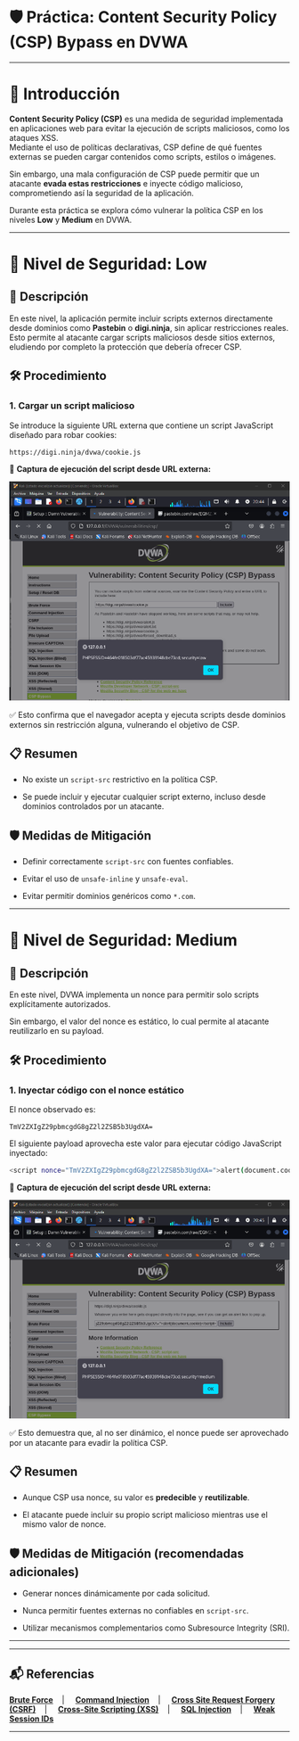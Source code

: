 # 🛡️ Práctica: Content Security Policy (CSP) Bypass en DVWA

---

# 📖 Introducción

**Content Security Policy (CSP)** es una medida de seguridad implementada en aplicaciones web para evitar la ejecución de scripts maliciosos, como los ataques XSS.  
Mediante el uso de políticas declarativas, CSP define de qué fuentes externas se pueden cargar contenidos como scripts, estilos o imágenes.

Sin embargo, una mala configuración de CSP puede permitir que un atacante **evada estas restricciones** e inyecte código malicioso, comprometiendo así la seguridad de la aplicación.

Durante esta práctica se explora cómo vulnerar la política CSP en los niveles **Low** y **Medium** en DVWA.

---

# 🔷 Nivel de Seguridad: Low

## 📌 Descripción

En este nivel, la aplicación permite incluir scripts externos directamente desde dominios como **Pastebin** o **digi.ninja**, sin aplicar restricciones reales.  
Esto permite al atacante cargar scripts maliciosos desde sitios externos, eludiendo por completo la protección que debería ofrecer CSP.

## 🛠️ Procedimiento

### 1. Cargar un script malicioso

Se introduce la siguiente URL externa que contiene un script JavaScript diseñado para robar cookies:

```text
https://digi.ninja/dvwa/cookie.js
```

📸 **Captura de ejecución del script desde URL externa:**


![CSP_Bypass_low](https://github.com/XaviGimReu/PPS-10836126/blob/main/template-main/RA3/RA3_2/assets/Content_Security_Policy(CSP)_Bypass%20-%20low_1.png)

✅ Esto confirma que el navegador acepta y ejecuta scripts desde dominios externos sin restricción alguna, vulnerando el objetivo de CSP.


## 📋 Resumen

- No existe un `script-src` restrictivo en la política CSP.

- Se puede incluir y ejecutar cualquier script externo, incluso desde dominios controlados por un atacante.


## 🛡️ Medidas de Mitigación

- Definir correctamente `script-src` con fuentes confiables.

- Evitar el uso de `unsafe-inline` y `unsafe-eval`.

- Evitar permitir dominios genéricos como `*.com`.

---

# 🔶 Nivel de Seguridad: Medium

## 📌 Descripción

En este nivel, DVWA implementa un nonce para permitir solo scripts explícitamente autorizados.

Sin embargo, el valor del nonce es estático, lo cual permite al atacante reutilizarlo en su payload.


## 🛠️ Procedimiento

### 1. Inyectar código con el nonce estático

El nonce observado es:

```text
TmV2ZXIgZ29pbmcgdG8gZ2l2ZSB5b3UgdXA=
```

El siguiente payload aprovecha este valor para ejecutar código JavaScript inyectado:

```bash
<script nonce="TmV2ZXIgZ29pbmcgdG8gZ2l2ZSB5b3UgdXA=">alert(document.cookie)</script>
```

📸 **Captura de ejecución del script desde URL externa:**


![CSP_Bypass_med](https://github.com/XaviGimReu/PPS-10836126/blob/main/template-main/RA3/RA3_2/assets/Content_Security_Policy(CSP)_Bypass%20-%20med_1.png)

✅ Esto demuestra que, al no ser dinámico, el nonce puede ser aprovechado por un atacante para evadir la política CSP.


## 📋 Resumen

- Aunque CSP usa nonce, su valor es **predecible** y **reutilizable**.

- El atacante puede incluir su propio script malicioso mientras use el mismo valor de nonce.


## 🛡️ Medidas de Mitigación (recomendadas adicionales)

- Generar nonces dinámicamente por cada solicitud.

- Nunca permitir fuentes externas no confiables en `script-src`.

- Utilizar mecanismos complementarios como Subresource Integrity (SRI).

---



---

## 📬 Referencias

**[Brute Force](https://github.com/XaviGimReu/PPS-10836126/tree/main/template-main/RA3/RA3_2/Brute%20Force)**&nbsp;&nbsp;&nbsp; | &nbsp;&nbsp;&nbsp;
**[Command Injection](https://github.com/XaviGimReu/PPS-10836126/tree/main/template-main/RA3/RA3_2/Command%20Injection)**&nbsp;&nbsp;&nbsp; | &nbsp;&nbsp;&nbsp;
**[Cross Site Request Forgery (CSRF)](https://github.com/XaviGimReu/PPS-10836126/tree/main/template-main/RA3/RA3_2/Cross%20Site%20Request%20Forgery%20(CSRF))**&nbsp;&nbsp;&nbsp; | &nbsp;&nbsp;&nbsp;
**[Cross-Site Scripting (XSS)](https://github.com/XaviGimReu/PPS-10836126/tree/main/template-main/RA3/RA3_2/Cross-Site%20Scripting%20(XSS))**&nbsp;&nbsp;&nbsp; | &nbsp;&nbsp;&nbsp;
**[SQL Injection](https://github.com/XaviGimReu/PPS-10836126/tree/main/template-main/RA3/RA3_2/SQL%20Injection)**&nbsp;&nbsp;&nbsp; | &nbsp;&nbsp;&nbsp;
**[Weak Session IDs](https://github.com/XaviGimReu/PPS-10836126/tree/main/template-main/RA3/RA3_2/Weak%20Session%20IDs)**

---
